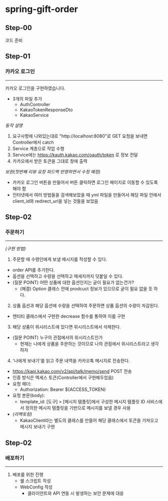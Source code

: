 # spring-gift-order

## Step-00
코드 준비

## Step-01
### 카카오 로그인
---
카카오 로그인을 구현하였습니다.
- 3개의 파일 추가
  - AuthController
  - KakaoTokenResponseDto
  - KakaoService

*동작 설명*
1. 요구사항에 나와있는대로 "http://localhost:8080"로 GET 요청을 보내면 Controller에서 catch
2. Service 계층으로 작업 수행
3. Service에는 https://kauth.kakao.com/oauth/token 로 정보 전달
4. 카카오에서 받은 토큰을 그대로 창에 출력

*보완(첫번째 리뷰 요청 피드백 반영하면서 수정 예정)*
- 카카오 로그인 버튼을 만들어서 버튼 클릭하면 로그인 페이지로 이동할 수 있도록 해야 함
- 인터넷에서 여러 방법들을 검색해보았을 때 yml 파일을 만들어서 해당 파일 안에서 client_id와 redirect_url을 넣는 것들을 보았음

## Step-02
### 주문하기
---
*(구현 방법)*
1. 주문할 때 수령인에게 보낼 메시지를 작성할 수 있다.
  - order API를 추가한다.
  - 옵션을 선택하고 수량을 선택하고 메세지까지 덧붙일 수 있다.
  - (질문 POINT) 어떤 상품에 대한 옵션인지는 굳이 필요가 없는건가?
    - (해결) Option 클래스 안에 prodcuct 정보가 있으므로 굳이 필요 없을 듯 하다.

2. 상품 옵션과 해당 옵션에 수량을 선택하여 주문하면 상품 옵션의 수량이 차감된다.
  - 엔티티 클래스에서 구현한 decrease 함수를 통하여 이를 구현

3. 해당 상품이 위시리스트에 있다면 위시리스트에서 삭제한다.
  - (질문 POINT) 누구의 관점에서의 위시리스트인가
    - 현재는 나에게 상품을 주문하는 것이므로 나의 관점에서 위시리스트라고 생각하자

4. '나에게 보내기'를 읽고 주문 내역을 카카오톡 메시지로 전송한다. 
  - https://kapi.kakao.com/v2/api/talk/memo/send POST 전송
  - 인증 방식은 엑세스 토큰(Controller에서 구현해두었음)
  - 요청 헤더:
    - Authorization: Bearer ${ACCESS_TOKEN}
  - 요청 본문(body):
    - template_id: [도구] > [메시지 템플릿]에서 구성한 메시지 템플릿 ID
      서비스에서 정의한 메시지 템플릿을 기반으로 메시지를 보낼 경우 사용
  - *(리팩토링)*
    - KakaoClient라는 별도의 클래스를 만들어 해당 클래스에서 토큰을 가져오고 메시지 보내기 구현

## Step-02
### 배포하기
---
1. 배포를 위한 진행
   - 쉘 스크립트 작성
   - WebConfig 작성
     - 클라이언트와 API 연동 시 발생하는 보안 문제에 대응